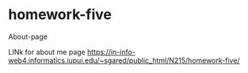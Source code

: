 # homework-five
 About-page

LINk for about me page
https://in-info-web4.informatics.iupui.edu/~sgared/public_html/N215/homework-five/
